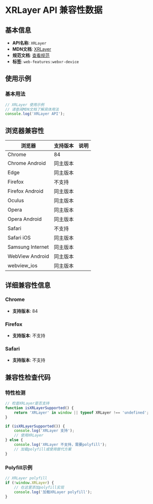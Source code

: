 # XRLayer API 兼容性数据

## 基本信息

- **API名称**: `XRLayer`
- **MDN文档**: [XRLayer](https://developer.mozilla.org/docs/Web/API/XRLayer)
- **规范文档**: [查看规范](https://immersive-web.github.io/webxr/#xrlayer-interface)
- **标签**: `web-features:webxr-device`

## 使用示例

### 基本用法

```javascript
// XRLayer 使用示例
// 请查阅MDN文档了解具体用法
console.log('XRLayer API');
```

## 浏览器兼容性

| 浏览器 | 支持版本 | 说明 |
|--------|----------|------|
| Chrome | 84 |  |
| Chrome Android | 同主版本 |  |
| Edge | 同主版本 |  |
| Firefox | 不支持 |  |
| Firefox Android | 同主版本 |  |
| Oculus | 同主版本 |  |
| Opera | 同主版本 |  |
| Opera Android | 同主版本 |  |
| Safari | 不支持 |  |
| Safari iOS | 同主版本 |  |
| Samsung Internet | 同主版本 |  |
| WebView Android | 同主版本 |  |
| webview_ios | 同主版本 |  |

## 详细兼容性信息

### Chrome

- **支持版本**: 84

### Firefox

- **支持版本**: 不支持

### Safari

- **支持版本**: 不支持

## 兼容性检查代码

### 特性检测

```javascript
// 检查XRLayer是否支持
function isXRLayerSupported() {
    return 'XRLayer' in window || typeof XRLayer !== 'undefined';
}

if (isXRLayerSupported()) {
    console.log('XRLayer 支持');
    // 使用XRLayer
} else {
    console.log('XRLayer 不支持，需要polyfill');
    // 加载polyfill或使用替代方案
}
```

### Polyfill示例

```javascript
// XRLayer polyfill
if (!window.XRLayer) {
    // 在这里添加polyfill实现
    console.log('加载XRLayer polyfill');
}
```

